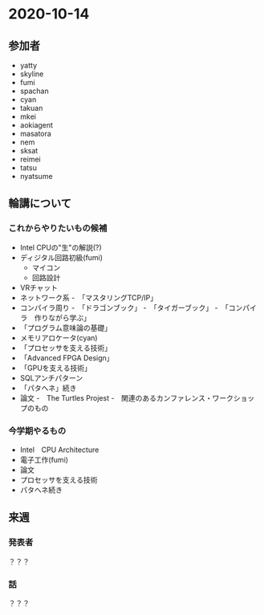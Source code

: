 # 2020-10-14
## 参加者
- yatty
- skyline
- fumi
- spachan
- cyan
- takuan
- mkei
- aokiagent
- masatora
- nem
- sksat
- reimei
- tatsu
- nyatsume

## 輪講について

### これからやりたいもの候補
- Intel CPUの"生"の解説(?)
- ディジタル回路初級(fumi)
    -  マイコン
    -  回路設計
- VRチャット
- ネットワーク系
    -　「マスタリングTCP/IP」 
- コンパイラ周り
    -　「ドラゴンブック」
    -　「タイガーブック」
    -　「コンパイラ　作りながら学ぶ」
- 「プログラム意味論の基礎」
- メモリアロケータ(cyan)
- 「プロセッサを支える技術」
- 「Advanced FPGA Design」
- 「GPUを支える技術」
- SQLアンチパターン
- 「パタへネ」続き
- 論文
    -　The Turtles Projest
    -　関連のあるカンファレンス・ワークショップのもの

### 今学期やるもの
- Intel　CPU Architecture
- 電子工作(fumi)
- 論文
- プロセッサを支える技術
- パタへネ続き
## 来週

### 発表者
？？？
### 話
？？？
